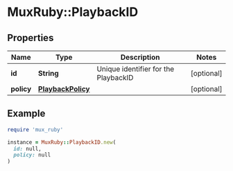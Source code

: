 # MuxRuby::PlaybackID

## Properties

| Name | Type | Description | Notes |
| ---- | ---- | ----------- | ----- |
| **id** | **String** | Unique identifier for the PlaybackID | [optional] |
| **policy** | [**PlaybackPolicy**](PlaybackPolicy.md) |  | [optional] |

## Example

```ruby
require 'mux_ruby'

instance = MuxRuby::PlaybackID.new(
  id: null,
  policy: null
)
```

